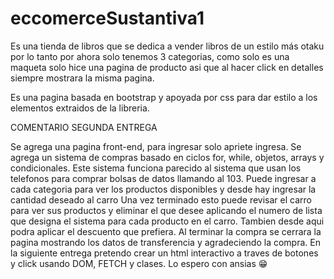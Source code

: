 ﻿# eccomerceSustantiva1
Es una tienda de libros que se dedica a vender libros de un estilo más otaku por lo tanto por ahora solo tenemos 3 categorias, como solo es una maqueta solo hice una pagina de producto asi que al hacer click en detalles siempre mostrara la misma pagina.

Es una pagina basada en bootstrap y apoyada por css para dar estilo a los elementos extraidos de la libreria.

COMENTARIO SEGUNDA ENTREGA

Se agrega una pagina front-end, para ingresar solo apriete ingresa.
Se agrega un sistema de compras basado en ciclos for, while, objetos, arrays y condicionales. Este sistema funciona parecido al sistema que usan los telefonos para comprar bolsas de datos llamando al 103. 
Puede ingresar a cada categoria para ver los productos disponibles y desde hay ingresar la cantidad deseado al carro
Una vez terminado esto puede revisar el carro para ver sus productos y eliminar el que desee aplicando el numero de lista que designa el sistema para cada producto en el carro.
Tambien desde aqui podra aplicar el descuento que prefiera.
Al terminar la compra se cerrara la pagina mostrando los datos de transferencia y agradeciendo la compra. 
En la siguiente entrega pretendo crear un html interactivo a traves de botones y click usando DOM, FETCH y clases. Lo espero con ansias 😁
